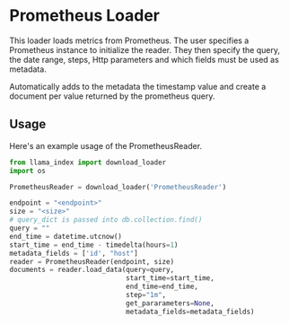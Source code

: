 # Prometheus Loader

This loader loads metrics from Prometheus. The user specifies a Prometheus instance to initialize the reader. They then specify the query, the date range, steps, Http parameters and which fields must be used as metadata.

Automatically adds to the metadata the timestamp value and create a document per value returned by the prometheus query.

## Usage

Here's an example usage of the PrometheusReader.

```python
from llama_index import download_loader
import os

PrometheusReader = download_loader('PrometheusReader')

endpoint = "<endpoint>"
size = "<size>"
# query_dict is passed into db.collection.find()
query = ""
end_time = datetime.utcnow()
start_time = end_time - timedelta(hours=1)
metadata_fields = ['id', "host"]
reader = PrometheusReader(endpoint, size)
documents = reader.load_data(query=query, 
                             start_time=start_time,
                             end_time=end_time,
                             step="1m",
                             get_pararameters=None,
                             metadata_fields=metadata_fields)
```

